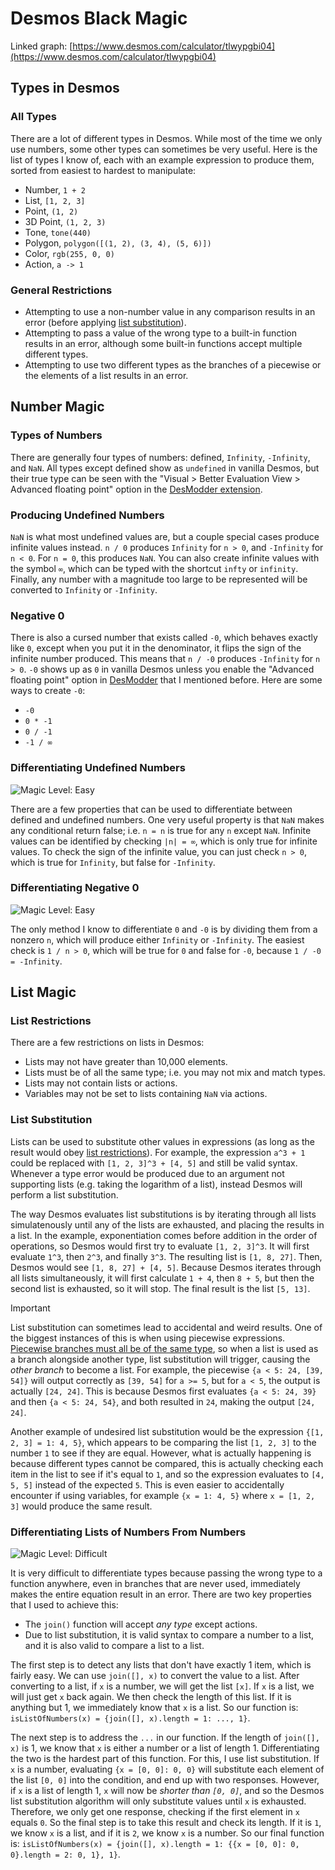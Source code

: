 # Desmos Black Magic

Linked graph: [https://www.desmos.com/calculator/tlwypgbi04](https://www.desmos.com/calculator/tlwypgbi04)

## Types in Desmos

### All Types
There are a lot of different types in Desmos. While most of the time we only use numbers, some other types can sometimes be very useful. Here is the list of types I know of, each with an example expression to produce them, sorted from easiest to hardest to manipulate:
* Number, `1 + 2`
* List, `[1, 2, 3]`
* Point, `(1, 2)`
* 3D Point, `(1, 2, 3)`
* Tone, `tone(440)`
* Polygon, `polygon([(1, 2), (3, 4), (5, 6)])`
* Color, `rgb(255, 0, 0)`
* Action, `a -> 1`

### General Restrictions
* Attempting to use a non-number value in any comparison results in an error (before applying [list substitution](#list-substitution)).
* Attempting to pass a value of the wrong type to a built-in function results in an error, although some built-in functions accept multiple different types.
* Attempting to use two different types as the branches of a piecewise or the elements of a list results in an error.



## Number Magic

### Types of Numbers
There are generally four types of numbers: defined, `Infinity`, `-Infinity`, and `NaN`. All types except defined show as `undefined` in vanilla Desmos, but their true type can be seen with the "Visual > Better Evaluation View > Advanced floating point" option in the [DesModder extension](https://www.desmodder.com/).

### Producing Undefined Numbers
`NaN` is what most undefined values are, but a couple special cases produce infinite values instead. `n / 0` produces `Infinity` for `n > 0`, and `-Infinity` for `n < 0`. For `n = 0`, this produces `NaN`. You can also create infinite values with the symbol `∞`, which can be typed with the shortcut `infty` or `infinity`. Finally, any number with a magnitude too large to be represented will be converted to `Infinity` or `-Infinity`.

### Negative 0
There is also a cursed number that exists called `-0`, which behaves exactly like `0`, except when you put it in the denominator, it flips the sign of the infinite number produced. This means that `n / -0` produces `-Infinity` for `n > 0`. `-0` shows up as `0` in vanilla Desmos unless you enable the "Advanced floating point" option in [DesModder](https://www.desmodder.com/) that I mentioned before. Here are some ways to create `-0`:
* `-0`
* `0 * -1`
* `0 / -1`
* `-1 / ∞`

### Differentiating Undefined Numbers
![Magic Level: Easy](https://img.shields.io/badge/Magic_Level:-Easy-green?style=flat-square)

There are a few properties that can be used to differentiate between defined and undefined numbers. One very useful property is that `NaN` makes any conditional return false; i.e. `n = n` is true for any `n` except `NaN`. Infinite values can be identified by checking `|n| = ∞`, which is only true for infinite values. To check the sign of the infinite value, you can just check `n > 0`, which is true for `Infinity`, but false for `-Infinity`.

### Differentiating Negative 0
![Magic Level: Easy](https://img.shields.io/badge/Magic_Level:-Easy-green?style=flat-square)

The only method I know to differentiate `0` and `-0` is by dividing them from a nonzero `n`, which will produce either `Infinity` or `-Infinity`. The easiest check is `1 / n > 0`, which will be true for `0` and false for `-0`, because `1 / -0 = -Infinity`.



## List Magic

### List Restrictions
There are a few restrictions on lists in Desmos:
* Lists may not have greater than 10,000 elements.
* Lists must be of all the same type; i.e. you may not mix and match types.
* Lists may not contain lists or actions.
* Variables may not be set to lists containing `NaN` via actions.

### List Substitution
Lists can be used to substitute other values in expressions (as long as the result would obey [list restrictions](#list-restrictions)). For example, the expression `a^3 + 1` could be replaced with `[1, 2, 3]^3 + [4, 5]` and still be valid syntax. Whenever a type error would be produced due to an argument not supporting lists (e.g. taking the logarithm of a list), instead Desmos will perform a list substitution.

The way Desmos evaluates list substitutions is by iterating through all lists simulatenously until any of the lists are exhausted, and placing the results in a list. In the example, exponentiation comes before addition in the order of operations, so Desmos would first try to evaluate `[1, 2, 3]^3`. It will first evaluate `1^3`, then `2^3`, and finally `3^3`. The resulting list is `[1, 8, 27]`. Then, Desmos would see `[1, 8, 27] + [4, 5]`. Because Desmos iterates through all lists simultaneously, it will first calculate `1 + 4`, then `8 + 5`, but then the second list is exhausted, so it will stop. The final result is the list `[5, 13]`.

> [!IMPORTANT]
> List substitution can sometimes lead to accidental and weird results. One of the biggest instances of this is when using piecewise expressions. [Piecewise branches must all be of the same type](#general-restrictions), so when a list is used as a branch alongside another type, list substitution will trigger, causing the *other branch* to become a list. For example, the piecewise `{a < 5: 24, [39, 54]}` will output correctly as `[39, 54]` for `a >= 5`, but for `a < 5`, the output is actually `[24, 24]`. This is because Desmos first evaluates `{a < 5: 24, 39}` and then `{a < 5: 24, 54}`, and both resulted in `24`, making the output `[24, 24]`.

Another example of undesired list substitution would be the expression `{[1, 2, 3] = 1: 4, 5}`, which appears to be comparing the list `[1, 2, 3]` to the number `1` to see if they are equal. However, what is actually happening is because different types cannot be compared, this is actually checking each item in the list to see if it's equal to `1`, and so the expression evaluates to `[4, 5, 5]` instead of the expected `5`. This is even easier to accidentally encounter if using variables, for example `{x = 1: 4, 5}` where `x = [1, 2, 3]` would produce the same result.

### Differentiating Lists of Numbers From Numbers
![Magic Level: Difficult](https://img.shields.io/badge/Magic_Level:-Difficult-orange?style=flat-square)

It is very difficult to differentiate types because passing the wrong type to a function anywhere, even in branches that are never used, immediately makes the entire equation result in an error. There are two key properties that I used to achieve this:
* The `join()` function will accept *any type* except actions.
* Due to list substitution, it is valid syntax to compare a number to a list, and it is also valid to compare a list to a list.

The first step is to detect any lists that don't have exactly 1 item, which is fairly easy. We can use `join([], x)` to convert the value to a list. After converting to a list, if `x` is a number, we will get the list `[x]`. If `x` is a list, we will just get `x` back again. We then check the length of this list. If it is anything but 1, we immediately know that `x` is a list. So our function is: `isListOfNumbers(x) = {join([], x).length = 1: ..., 1}`.

The next step is to address the `...` in our function. If the length of `join([], x)` is 1, we know that `x` is either a number or a list of length 1. Differentiating the two is the hardest part of this function. For this, I use list substitution. If `x` is a number, evaluating `{x = [0, 0]: 0, 0}` will substitute each element of the list `[0, 0]` into the condition, and end up with two responses. However, if `x` is a list of length 1, `x` will now be *shorter than `[0, 0]`*, and so the Desmos list substitution algorithm will only substitute values until `x` is exhausted. Therefore, we only get one response, checking if the first element in `x` equals `0`. So the final step is to take this result and check its length. If it is `1`, we know `x` is a list, and if it is `2`, we know `x` is a number. So our final function is: `isListOfNumbers(x) = {join([], x).length = 1: {{x = [0, 0]: 0, 0}.length = 2: 0, 1}, 1}`.
